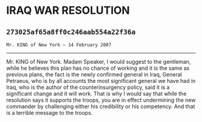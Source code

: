 # IRAQ WAR RESOLUTION
## `273025af65a8ff0c246aab554a22f36a`
`Mr. KING of New York — 14 February 2007`

---


Mr. KING of New York. Madam Speaker, I would suggest to the 
gentleman, while he believes this plan has no chance of working and it 
is the same as previous plans, the fact is the newly confirmed general 
in Iraq, General Petraeus, who is by all accounts the most significant 
general we have had in Iraq, who is the author of the counterinsurgency 
policy, said it is a significant change and it will work. That is why I 
would say that while the resolution says it supports the troops, you 
are in effect undermining the new commander by challenging either his 
credibility or his competency. And that is a terrible message to the 
troops.